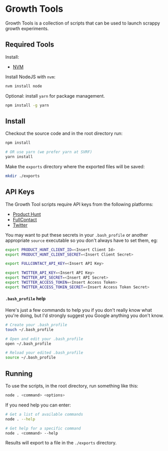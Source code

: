 # Growth Tools
Growth Tools is a collection of scripts that can be used to launch scrappy growth experiments.

## Required Tools
Install:
- [NVM](https://github.com/creationix/nvm)

Install NodeJS with `nvm`:

```bash
nvm install node
```

Optional: install `yarn` for package management.

```bash
npm install -g yarn
```

## Install
Checkout the source code and in the root directory run:

```bash
npm install

# OR use yarn (we prefer yarn at SVRF)
yarn install
```

Make the `exports` directory where the exported files will be saved:

```bash
mkdir ./exports
```

## API Keys
The Growth Tool scripts require API keys from the following platforms:

- [Product Hunt](https://api.producthunt.com/v1/docs)
- [FullContact](https://www.fullcontact.com/developer/)
- [Twitter](https://apps.twitter.com/)

You may want to put these secrets in your `.bash_profile` or another appropriate `source` executable so you don't always have to set them, eg:

```bash
export PRODUCT_HUNT_CLIENT_ID=<Insert Client Id>
export PRODUCT_HUNT_CLIENT_SECRET=<Insert Client Secret>

export FULLCONTACT_API_KEY=<Insert API Key>

export TWITTER_API_KEY=<Insert API Key>
export TWITTER_API_SECRET=<Insert API Secret>
export TWITTER_ACCESS_TOKEN=<Insert Access Token>
export TWITTER_ACCESS_TOKEN_SECRET=<Insert Access Token Secret>
```
#### `.bash_profile` help
Here's just a few commands to help you if you don't really know what you're doing, but I'd strongly suggest you Google anything you don't know.

```bash
# Create your .bash_profile
touch ~/.bash_profile

# Open and edit your .bash_profile
open ~/.bash_profile

# Reload your edited .bash_profile
source ~/.bash_profile
```

## Running
To use the scripts, in the root directory, run something like this:

```bash
node . <command> <options>
```

If you need help you can enter:

```bash
# Get a list of available commands
node . --help

# Get help for a specific command
node . <command> --help
```

Results will export to a file in the `./exports` directory.
